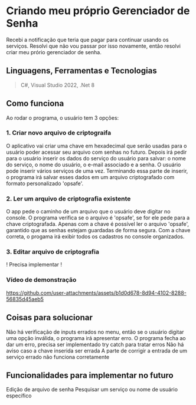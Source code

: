 # Criando meu próprio Gerenciador de Senha
Recebi a notificação que teria que pagar para continuar usando os serviços. Resolvi que não vou passar por isso novamente, então resolvi criar meu prório gerenciador de senha.


## Linguagens, Ferramentas e Tecnologias
> C#,
> Visual Studio 2022,
> .Net 8

## Como funciona
Ao rodar o programa, o usuário tem 3 opções:

### 1. Criar novo arquivo de criptograifa
O aplicativo vai criar uma chave em hexadecimal que serão usadas para o usuário poder acessar seu arquivo com senhas no futuro. 
Depois irá pedir para o usuário inserir os dados do serviço do usuário para salvar: o nome do serviço, o nome do usuário, o e-mail associado e a senha. O usuário pode inserir vários serviços de uma vez.
Terminando essa parte de inserir, o programa irá salvar esses dados em um arquivo criptografado com formato personalizado 'opsafe'.

### 2. Ler um arquivo de criptografia existente
O app pede o caminho de um arquivo que o usuário deve digitar no console.
O programa verifica se o arquivo é 'opsafe', se for ele pede para a chave criptografada.
Apenas com a chave é possível ler o arquivo 'opsafe', garantido que as senhas estejam guardadas de forma segura.
Com a chave correta, o progama irá exibir todos os cadastros no console organizados.

### 3. Editar arquivo de criptografia
! Precisa implementar !

### Vídeo de demonstração
https://github.com/user-attachments/assets/b1d0d678-8d94-4102-8288-56835d45aeb5

## Coisas para solucionar
Não há verificação de inputs errados no menu, então se o usuário digitar uma opção inválida, o programa irá apresentar erro.
O programa fecha ao dar um erro, precisa ser implementado try catch para tratar erros
Não há aviso caso a chave inserida ser errada
A parte de corrigir a entrada de um serviço errado não funciona corretamente

## Funcionalidades para implementar no futuro
Edição de arquivo de senha
Pesquisar um serviço ou nome de usuário específico



